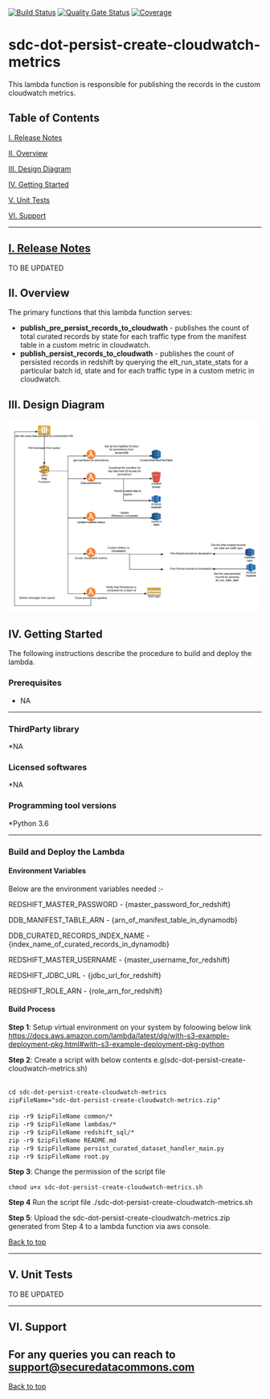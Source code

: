 
[![Build Status](https://travis-ci.com/usdot-jpo-sdc-projects/sdc-dot-persist-create-cloudwatch-metrics.svg?branch=master)](https://travis-ci.com/usdot-jpo-sdc-projects/sdc-dot-persist-create-cloudwatch-metrics)
[![Quality Gate Status](https://sonarcloud.io/api/project_badges/measure?project=usdot-jpo-sdc-projects_sdc-dot-waze-update-manifest-status&metric=alert_status)](https://sonarcloud.io/dashboard?id=usdot-jpo-sdc-projects_sdc-dot-waze-update-manifest-status)
[![Coverage](https://sonarcloud.io/api/project_badges/measure?project=usdot-jpo-sdc-projects_sdc-dot-waze-update-manifest-status&metric=coverage)](https://sonarcloud.io/dashboard?id=usdot-jpo-sdc-projects_sdc-dot-waze-update-manifest-status)
# sdc-dot-persist-create-cloudwatch-metrics
This lambda function is responsible for publishing the records in the custom cloudwatch metrics.

<a name="toc"/>

## Table of Contents

[I. Release Notes](#release-notes)

[II. Overview](#overview)

[III. Design Diagram](#design-diagram)

[IV. Getting Started](#getting-started)

[V. Unit Tests](#unit-tests)

[VI. Support](#support)

---

<a name="release-notes"/>


## [I. Release Notes](ReleaseNotes.md)
TO BE UPDATED

<a name="overview"/>

## II. Overview
The primary functions that this lambda function serves:
* **publish_pre_persist_records_to_cloudwath** - publishes the count of total curated records by state for each traffic type from the manifest table in a custom metric in cloudwatch. 
* **publish_persist_records_to_cloudwath** - publishes the count of persisted records in redshift by querying the elt_run_state_stats for a particular batch id, state and for each traffic type in a custom metric in cloudwatch.

<a name="design-diagram"/>

## III. Design Diagram

![sdc-dot-persist-create-cloudwatch-metrics](images/waze-data-persistence.png)

<a name="getting-started"/>

## IV. Getting Started

The following instructions describe the procedure to build and deploy the lambda.

### Prerequisites
* NA 

---
### ThirdParty library

*NA

### Licensed softwares

*NA

### Programming tool versions

*Python 3.6


---
### Build and Deploy the Lambda

#### Environment Variables
Below are the environment variables needed :- 

REDSHIFT_MASTER_PASSWORD - {master_password_for_redshift}

DDB_MANIFEST_TABLE_ARN - {arn_of_manifest_table_in_dynamodb}

DDB_CURATED_RECORDS_INDEX_NAME - {index_name_of_curated_records_in_dynamodb}

REDSHIFT_MASTER_USERNAME - {master_username_for_redshift}

REDSHIFT_JDBC_URL - {jdbc_url_for_redshift}

REDSHIFT_ROLE_ARN - {role_arn_for_redshift}

#### Build Process

**Step 1**: Setup virtual environment on your system by foloowing below link
https://docs.aws.amazon.com/lambda/latest/dg/with-s3-example-deployment-pkg.html#with-s3-example-deployment-pkg-python

**Step 2**: Create a script with below contents e.g(sdc-dot-persist-create-cloudwatch-metrics.sh)
```#!/bin/sh

cd sdc-dot-persist-create-cloudwatch-metrics
zipFileName="sdc-dot-persist-create-cloudwatch-metrics.zip"

zip -r9 $zipFileName common/*
zip -r9 $zipFileName lambdas/*
zip -r9 $zipFileName redshift_sql/*
zip -r9 $zipFileName README.md
zip -r9 $zipFileName persist_curated_dataset_handler_main.py
zip -r9 $zipFileName root.py
```

**Step 3**: Change the permission of the script file

```
chmod u+x sdc-dot-persist-create-cloudwatch-metrics.sh
```

**Step 4** Run the script file
./sdc-dot-persist-create-cloudwatch-metrics.sh

**Step 5**: Upload the sdc-dot-persist-create-cloudwatch-metrics.zip generated from Step 4 to a lambda function via aws console.

[Back to top](#toc)

---
<a name="unit-tests"/>

## V. Unit Tests

TO BE UPDATED

---
<a name="support"/>

## VI. Support

For any queries you can reach to support@securedatacommons.com
---
[Back to top](#toc)


